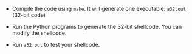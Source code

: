 
- Compile the code using `make`. It will generate one executable:
  `a32.out` (32-bit code)

- Run the Python programs to generate the 32-bit shellcode.
  You can modify the shellcode.  

- Run `a32.out` to test your shellcode.
